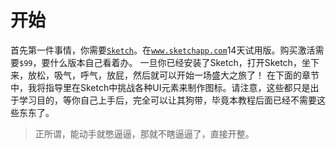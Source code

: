 # 开始

首先第一件事情，你需要[`Sketch`](http://www.sketchapp.com/)。在[`www.sketchapp.com`](http://www.sketchapp.com/)14天试用版。购买激活需要`$99`，要什么版本自己看着办。
一旦你已经安装了Sketch，打开Sketch，坐下来，放松，吸气，呼气，放屁，然后就可以开始一场盛大之旅了！
在下面的章节中，我将指导里在Sketch中挑战各种UI元素来制作图标。请注意，这些都只是出于学习目的，等你自己上手后，完全可以让其狗带，毕竟本教程后面已经不需要这些东东了。

>正所谓，能动手就憋逼逼，那就不瞎逼逼了，直接开整。

